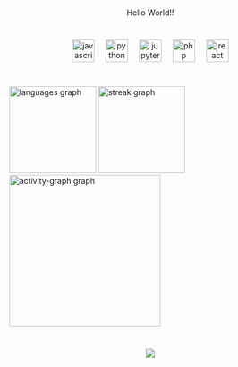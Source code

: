 <br clear="both">

<p align="center">Hello World!!</p>

###

<br clear="both">

<div align="center">
  <img src="https://cdn.jsdelivr.net/gh/devicons/devicon/icons/javascript/javascript-original.svg" height="40" alt="javascript logo"  />
  <img width="12" />
  <img src="https://cdn.jsdelivr.net/gh/devicons/devicon/icons/python/python-original.svg" height="40" alt="python logo"  />
  <img width="12" />
  <img src="https://cdn.jsdelivr.net/gh/devicons/devicon/icons/jupyter/jupyter-original.svg" height="40" alt="jupyter logo"  />
  <img width="12" />
  <img src="https://cdn.jsdelivr.net/gh/devicons/devicon/icons/php/php-original.svg" height="40" alt="php logo"  />
  <img width="12" />
  <img src="https://cdn.jsdelivr.net/gh/devicons/devicon/icons/react/react-original.svg" height="40" alt="react logo"  />
</div>

###

<br clear="both">

<div align="left">
  <img src="https://github-readme-stats.vercel.app/api/top-langs?username=aryajava&locale=en&hide_title=true&layout=compact&card_width=320&langs_count=6&theme=react&hide_border=true&order=2" height="155" alt="languages graph"  />
  <img src="https://streak-stats.demolab.com?user=aryajava&locale=en&mode=daily&theme=react&hide_border=true&border_radius=5&date_format=j%20M%5B%20Y%5D&order=3" height="155" alt="streak graph"  />
  <img src="https://github-readme-activity-graph.vercel.app/graph?username=aryajava&radius=16&theme=react&area=true&order=5&hide_border=true&hide_title=false" height="270" alt="activity-graph graph"  />
</div>

###

<br clear="both">

<div align="center">
  <img src="https://visitor-badge.laobi.icu/badge?page_id=aryajava.aryajava&left_color=grey&left_text=Visitors"  />
</div>

###
<!---
aryajava/aryajava is a ✨ special ✨ repository because its `README.md` (this file) appears on your GitHub profile.
You can click the Preview link to take a look at your changes.
--->
